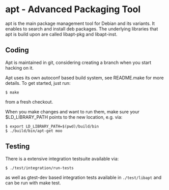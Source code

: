 apt - Advanced Packaging Tool
=============================

apt is the main package management tool for Debian and its variants.
It enables to search and install deb packages. The underlying libraries
that apt is build upon are called libapt-pkg and libapt-inst.

Coding
------
Apt is maintained in git, considering creating a branch when you
start hacking on it.

Apt uses its own autoconf based build system, see README.make for
more details. To get started, just run:
```
$ make
```
from a fresh checkout.

When you make changes and want to run them, make sure your 
$LD_LIBRARY_PATH points to the new location, e.g. via:
```
$ export LD_LIBRARY_PATH=$(pwd)/build/bin
$ ./build/bin/apt-get moo
```

Testing
-------

There is a extensive integration testsuite available via:
```
$ ./test/integration/run-tests
```

as well as gtest-dev based integration tests available in
`./test/libapt` and can be run with make test.


